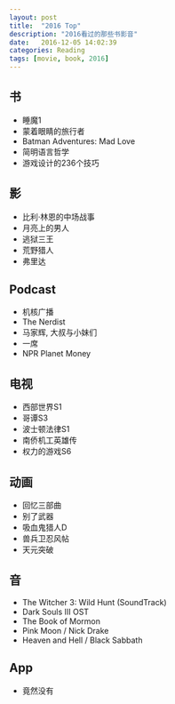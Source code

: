 ```yaml
---
layout: post
title:  "2016 Top"
description: "2016看过的那些书影音"
date:   2016-12-05 14:02:39
categories: Reading
tags: [movie, book, 2016]
---
```


## 书
- 睡魔1
- 蒙着眼睛的旅行者
- Batman Adventures: Mad Love
- 简明语言哲学
- 游戏设计的236个技巧

## 影
- 比利·林恩的中场战事
- 月亮上的男人
- 逃狱三王
- 荒野猎人
- 弗里达

## Podcast
- 机核广播
- The Nerdist
- 马家辉, 大叔与小妹们
- 一席
- NPR Planet Money

## 电视
- 西部世界S1
- 哥谭S3
- 波士顿法律S1
- 南侨机工英雄传
- 权力的游戏S6

## 动画
- 回忆三部曲
- 别了武器
- 吸血鬼猎人D
- 兽兵卫忍风帖
- 天元突破

## 音
- The Witcher 3: Wild Hunt (SoundTrack)
- Dark Souls III OST
- The Book of Mormon
- Pink Moon / Nick Drake
- Heaven and Hell / Black Sabbath

## App
- 竟然没有
